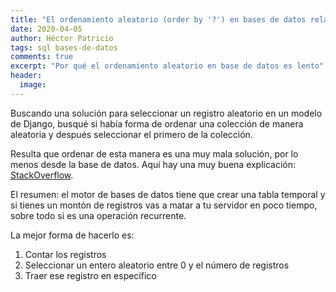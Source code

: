 ```yaml
---
title: "El ordenamiento aleatorio (order by '?') en bases de datos relacionales no es recomendable"
date: 2020-04-05
author: Héctor Patricio
tags: sql bases-de-datos
comments: true
excerpt: "Por qué el ordenamiento aleatorio en base de datos es lento"
header:
  image: 
---
```


Buscando una solución para seleccionar un registro aleatorio en un modelo de Django, busqué si había forma de ordenar una colección de manera aleatoria y después seleccionar el primero de la colección.

Resulta que ordenar de esta manera es una muy mala solución, por lo menos desde la base de datos. Aquí hay una muy buena explicación: [StackOverflow](https://stackoverflow.com/questions/1731346/how-to-get-two-random-records-with-django/6405601#6405601).

El resumen: el motor de bases de datos tiene que crear una tabla temporal y si tienes un montón de registros vas a matar a tu servidor en poco tiempo, sobre todo si es una operación recurrente.

La mejor forma de hacerlo es:

1. Contar los registros
2. Seleccionar un entero aleatorio entre 0 y el número de registros
3. Traer ese registro en específico
